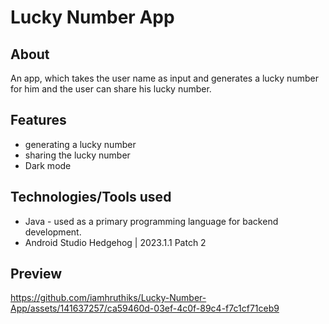 # Lucky Number App

## About
An app, which takes the user name as input and generates a lucky number for him and the user can share his lucky number.

## Features
- generating a lucky number
- sharing the lucky number
- Dark mode

## Technologies/Tools used
- Java - used as a primary programming language for backend development.
- Android Studio Hedgehog | 2023.1.1 Patch 2
## Preview


https://github.com/iamhruthiks/Lucky-Number-App/assets/141637257/ca59460d-03ef-4c0f-89c4-f7c1cf71ceb9






